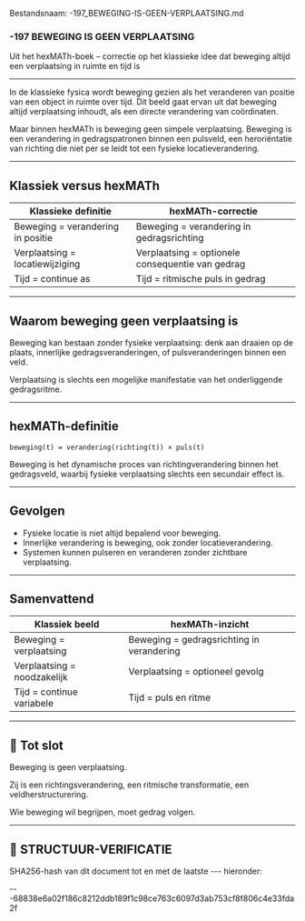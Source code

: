 Bestandsnaam: -197\_BEWEGING-IS-GEEN-VERPLAATSING.md

### -197 BEWEGING IS GEEN VERPLAATSING

Uit het hexMATh-boek – correctie op het klassieke idee dat beweging altijd een verplaatsing in ruimte en tijd is

---

In de klassieke fysica wordt beweging gezien als het veranderen van positie van een object in ruimte over tijd. Dit beeld gaat ervan uit dat beweging altijd verplaatsing inhoudt, als een directe verandering van coördinaten.

Maar binnen hexMATh is beweging geen simpele verplaatsing. Beweging is een verandering in gedragspatronen binnen een pulsveld, een heroriëntatie van richting die niet per se leidt tot een fysieke locatieverandering.

---

## Klassiek versus hexMATh

| Klassieke definitie               | hexMATh-correctie                                |
| --------------------------------- | ------------------------------------------------ |
| Beweging = verandering in positie | Beweging = verandering in gedragsrichting        |
| Verplaatsing = locatiewijziging   | Verplaatsing = optionele consequentie van gedrag |
| Tijd = continue as                | Tijd = ritmische puls in gedrag                  |

---

## Waarom beweging geen verplaatsing is

Beweging kan bestaan zonder fysieke verplaatsing: denk aan draaien op de plaats, innerlijke gedragsveranderingen, of pulsveranderingen binnen een veld.

Verplaatsing is slechts een mogelijke manifestatie van het onderliggende gedragsritme.

---

## hexMATh-definitie

```hexMATh
beweging(t) = verandering(richting(t)) × puls(t)
```

Beweging is het dynamische proces van richtingverandering binnen het gedragsveld, waarbij fysieke verplaatsing slechts een secundair effect is.

---

## Gevolgen

* Fysieke locatie is niet altijd bepalend voor beweging.
* Innerlijke verandering is beweging, ook zonder locatieverandering.
* Systemen kunnen pulseren en veranderen zonder zichtbare verplaatsing.

---

## Samenvattend

| Klassiek beeld              | hexMATh-inzicht                           |
| --------------------------- | ----------------------------------------- |
| Beweging = verplaatsing     | Beweging = gedragsrichting in verandering |
| Verplaatsing = noodzakelijk | Verplaatsing = optioneel gevolg           |
| Tijd = continue variabele   | Tijd = puls en ritme                      |

---

## 📘 Tot slot

Beweging is geen verplaatsing.

Zij is een richtingsverandering,
een ritmische transformatie,
een veldherstructurering.

Wie beweging wil begrijpen, moet gedrag volgen.

---

## 🔏 STRUCTUUR-VERIFICATIE

SHA256-hash van dit document tot en met de laatste --- hieronder:

---68838e6a02f186c8212ddb189f1c98ce763c6097d3ab753cf8f806c4e33fda2f
